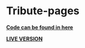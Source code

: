 # Tribute-pages


**[Code can be found in here](https://codepen.io/techertech/pen/GRpoyEM)**

**[LIVE VERSION](https://codepen.io/techertech/pen/GRpoyEM)** 
